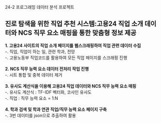 24-2 프로그래밍
데이터 분석 프로젝트
<h2>진로 탐색을 위한 직업 추천 시스템:고용24 직업 소개 데이터와 NCS 직무 요소 매핑을 통한 맞춤형 정보 제공</h2>

<b>1. 고용24 사이트의 직업 소개 페이지를 웹스크래핑하여 직업 관련 데이터 수집</b><br/>
   -. 직업, 직업이 하는 일, 관련 학과, 전망<br/>
   -. 고용노동부 직업코드를 활용하여 모든 직업 페이지를 스크래핑 진행<br/><br/>
<b>2. NCS 직무 능력 요소 데이터 전처리 작업 진행</b><br/>
   -. 시트 통합 및 중복 데이터 제거<br/><br/>
<b>3. 유사도 계산식을 이용해 고용24 직업 데이터와 NCS 직무 능력 요소 매핑</b><br/>
   -. 유사도 계산식 : TF-IDF 벡터화, 코사인 유사도<br/>
   -. 직업 : 직무 능력 요소 = 1:N<br/><br/>
<b>4. 학과 검색 및 학과 연관 직업/직무 능력 요소 페이지 구축</b><br/>
   -. 3번 데이터를 json으로 추출하여 활용 <br/>

